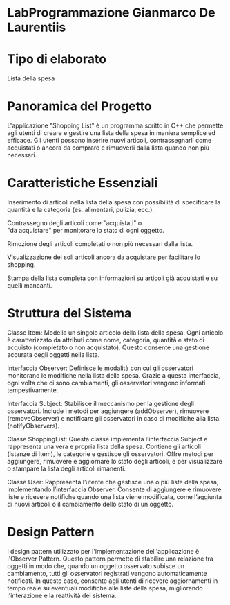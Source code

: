 # LabProgrammazione Gianmarco De Laurentiis 

# Tipo di elaborato

Lista della spesa

# Panoramica del Progetto

L'applicazione "Shopping List" è un programma scritto
in C++ che permette agli utenti di creare e gestire
una lista della spesa in maniera semplice ed efficace.
Gli utenti possono inserire nuovi articoli,
contrassegnarli come acquistati o ancora da comprare
e rimuoverli dalla lista quando non più necessari.

# Caratteristiche Essenziali

Inserimento di articoli nella lista della spesa 
con possibilità di specificare la quantità e la categoria
(es. alimentari, pulizia, ecc.).

Contrassegno degli articoli come "acquistati" o  
"da acquistare" per monitorare lo stato di ogni oggetto.

Rimozione degli articoli completati o non più necessari dalla lista.

Visualizzazione dei soli articoli ancora da acquistare per facilitare lo shopping.

Stampa della lista completa con informazioni su articoli
già acquistati e su quelli mancanti.

# Struttura del Sistema

Classe Item: Modella un singolo articolo della lista 
della spesa. Ogni articolo è caratterizzato da attributi 
come nome, categoria, quantità e stato di acquisto 
(completato o non acquistato). Questo consente una gestione 
accurata degli oggetti nella lista.

Interfaccia Observer: Definisce le modalità con cui gli osservatori
monitorano le modifiche nella lista della spesa. 
Grazie a questa interfaccia, ogni volta che ci sono cambiamenti, 
gli osservatori vengono informati tempestivamente.

Interfaccia Subject: Stabilisce il meccanismo per la 
gestione degli osservatori. Include i metodi per aggiungere 
(addObserver), rimuovere (removeObserver) e notificare gli osservatori in caso di 
modifiche alla lista. (notifyObservers).

Classe ShoppingList: Questa classe implementa l’interfaccia Subject
e rappresenta una vera e propria lista della spesa. 
Contiene gli articoli (istanze di Item), le categorie e 
gestisce gli osservatori. Offre metodi per aggiungere, 
rimuovere e aggiornare lo stato degli articoli, 
e per visualizzare o stampare la lista degli articoli rimanenti.

Classe User: Rappresenta l’utente che gestisce
una o più liste della spesa, implementando l’interfaccia 
Observer. Consente di aggiungere e rimuovere liste e 
ricevere notifiche quando una lista viene modificata, come l’aggiunta 
di nuovi articoli o il cambiamento dello stato di un oggetto.

# Design Pattern

l design pattern utilizzato per l'implementazione 
dell'applicazione è l'Observer Pattern. Questo pattern 
permette di stabilire una relazione tra oggetti in modo che, 
quando un oggetto osservato subisce un cambiamento, 
tutti gli osservatori registrati vengono automaticamente notificati. 
In questo caso, consente agli utenti di ricevere aggiornamenti in tempo reale 
su eventuali modifiche alle liste della spesa, 
migliorando l'interazione e la reattività del sistema.

